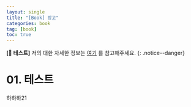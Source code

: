 ```yaml
---
layout: single
title: "[Book] 장고"
categories: book
tag: [book]
toc: true
---
```


**[🚀 테스트]** 저의 대한 자세한 정보는 [여기](https://github.com/renine94) 를 참고해주세요.
{: .notice--danger}

# 01. 테스트

하하하21

